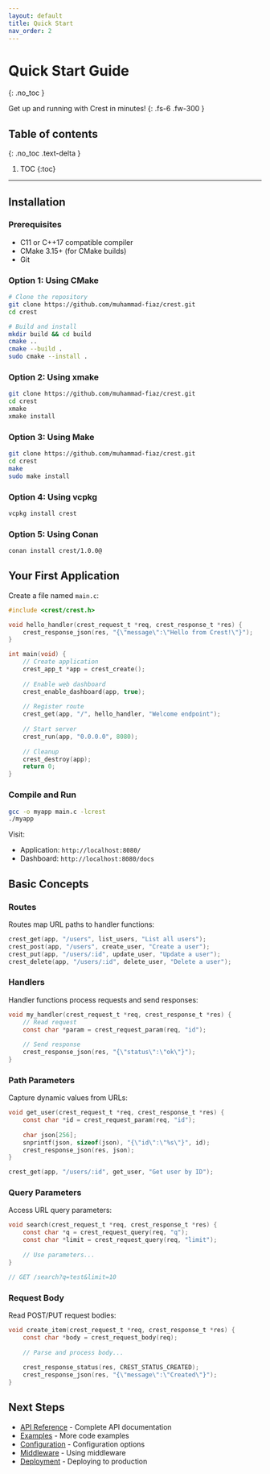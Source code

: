 ```yaml
---
layout: default
title: Quick Start
nav_order: 2
---
```


# Quick Start Guide
{: .no_toc }

Get up and running with Crest in minutes!
{: .fs-6 .fw-300 }

## Table of contents
{: .no_toc .text-delta }

1. TOC
{:toc}

---

## Installation

### Prerequisites

- C11 or C++17 compatible compiler
- CMake 3.15+ (for CMake builds)
- Git

### Option 1: Using CMake

```bash
# Clone the repository
git clone https://github.com/muhammad-fiaz/crest.git
cd crest

# Build and install
mkdir build && cd build
cmake ..
cmake --build .
sudo cmake --install .
```

### Option 2: Using xmake

```bash
git clone https://github.com/muhammad-fiaz/crest.git
cd crest
xmake
xmake install
```

### Option 3: Using Make

```bash
git clone https://github.com/muhammad-fiaz/crest.git
cd crest
make
sudo make install
```

### Option 4: Using vcpkg

```bash
vcpkg install crest
```

### Option 5: Using Conan

```bash
conan install crest/1.0.0@
```

## Your First Application

Create a file named `main.c`:

```c
#include <crest/crest.h>

void hello_handler(crest_request_t *req, crest_response_t *res) {
    crest_response_json(res, "{\"message\":\"Hello from Crest!\"}");
}

int main(void) {
    // Create application
    crest_app_t *app = crest_create();
    
    // Enable web dashboard
    crest_enable_dashboard(app, true);
    
    // Register route
    crest_get(app, "/", hello_handler, "Welcome endpoint");
    
    // Start server
    crest_run(app, "0.0.0.0", 8080);
    
    // Cleanup
    crest_destroy(app);
    return 0;
}
```

### Compile and Run

```bash
gcc -o myapp main.c -lcrest
./myapp
```

Visit:
- Application: `http://localhost:8080/`
- Dashboard: `http://localhost:8080/docs`

## Basic Concepts

### Routes

Routes map URL paths to handler functions:

```c
crest_get(app, "/users", list_users, "List all users");
crest_post(app, "/users", create_user, "Create a user");
crest_put(app, "/users/:id", update_user, "Update a user");
crest_delete(app, "/users/:id", delete_user, "Delete a user");
```

### Handlers

Handler functions process requests and send responses:

```c
void my_handler(crest_request_t *req, crest_response_t *res) {
    // Read request
    const char *param = crest_request_param(req, "id");
    
    // Send response
    crest_response_json(res, "{\"status\":\"ok\"}");
}
```

### Path Parameters

Capture dynamic values from URLs:

```c
void get_user(crest_request_t *req, crest_response_t *res) {
    const char *id = crest_request_param(req, "id");
    
    char json[256];
    snprintf(json, sizeof(json), "{\"id\":\"%s\"}", id);
    crest_response_json(res, json);
}

crest_get(app, "/users/:id", get_user, "Get user by ID");
```

### Query Parameters

Access URL query parameters:

```c
void search(crest_request_t *req, crest_response_t *res) {
    const char *q = crest_request_query(req, "q");
    const char *limit = crest_request_query(req, "limit");
    
    // Use parameters...
}

// GET /search?q=test&limit=10
```

### Request Body

Read POST/PUT request bodies:

```c
void create_item(crest_request_t *req, crest_response_t *res) {
    const char *body = crest_request_body(req);
    
    // Parse and process body...
    
    crest_response_status(res, CREST_STATUS_CREATED);
    crest_response_json(res, "{\"message\":\"Created\"}");
}
```

## Next Steps

- [API Reference](api) - Complete API documentation
- [Examples](examples) - More code examples
- [Configuration](configuration) - Configuration options
- [Middleware](middleware) - Using middleware
- [Deployment](deployment) - Deploying to production
